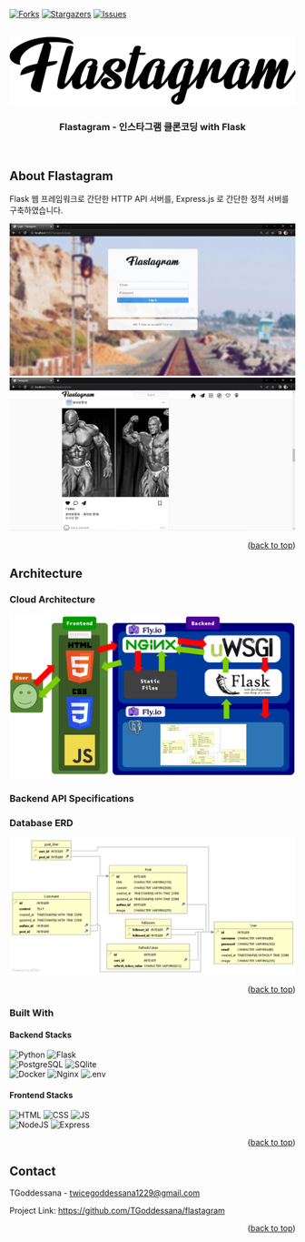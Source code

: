 <a name="readme-top"></a>

[![Forks][forks-shield]][forks-url]
[![Stargazers][stars-shield]][stars-url]
[![Issues][issues-shield]][issues-url]



<!-- PROJECT LOGO -->
<br />
<div align="center">
  <a href="https://gdsanadev.com">
    <img src="doc_images/logo.png" alt="Logo" height="120">
  </a>

  <h3 align="center">Flastagram - 인스타그램 클론코딩 with Flask</h3>

  <p align="center">
    <br />
  </p>
</div>

<!-- ABOUT THE PROJECT -->
## About Flastagram

Flask 웹 프레임워크로 간단한 HTTP API 서버를, Express.js 로 간단한 정적 서버를 구축하였습니다.

<img src="doc_images/ex1.png" alt="preview">

<img src="doc_images/ex2.png" alt="preview">


<p align="right">(<a href="#readme-top">back to top</a>)</p>


## Architecture

### Cloud Architecture
<img src="doc_images/cloud_architecture.png" alt="preview">

### Backend API Specifications

<!-- <img src="doc_images/ex2.png" alt="preview"> -->

### Database ERD
<img src="doc_images/erd.png" alt="preview">


<p align="right">(<a href="#readme-top">back to top</a>)</p>


### Built With

#### Backend Stacks
![Python][Python-logo] ![Flask][Flask-logo]  
![PostgreSQL][PostgreSQL-logo] ![SQlite][SQlite-logo]  
![Docker][Docker-logo] ![Nginx][Nginx-logo] ![.env][.env-logo]  
  


#### Frontend Stacks
![HTML][HTML-logo] 
![CSS][CSS-logo]
![JS][JS-logo]  
![NodeJS][Nodejs-logo]
![Express][Express-logo]


<p align="right">(<a href="#readme-top">back to top</a>)</p>



<!-- CONTACT -->
## Contact

TGoddessana - twicegoddessana1229@gmail.com

Project Link: https://github.com/TGoddessana/flastagram

<p align="right">(<a href="#readme-top">back to top</a>)</p>



<!-- MARKDOWN LINKS & IMAGES -->
[Python-logo]: https://img.shields.io/badge/Python-3776AB?style=for-the-badge&logo=Python&logoColor=white
[Flask-logo]: https://img.shields.io/badge/Flask-000000?style=for-the-badge&logo=Flask&logoColor=white
[PostgreSQL-logo]: https://img.shields.io/badge/PostgreSQL-4169E1?style=for-the-badge&logo=PostgreSQL&logoColor=white
[Docker-logo]: https://img.shields.io/badge/Docker-2496ED?style=for-the-badge&logo=Docker&logoColor=white
[.env-logo]: https://img.shields.io/badge/.env-ECD53F?style=for-the-badge&logo=.envr&logoColor=white
[Nginx-logo]: https://img.shields.io/badge/nginx-009639?style=for-the-badge&logo=nginx&logoColor=white
[SQLite-logo]: https://img.shields.io/badge/sqlite-003B57?style=for-the-badge&logo=sqlite&logoColor=white

[HTML-logo]: https://img.shields.io/badge/html5-E34F26?style=for-the-badge&logo=html5&logoColor=white
[JS-logo]: https://img.shields.io/badge/Javascript-F7DF1E?style=for-the-badge&logo=javascript&logoColor=white
[CSS-logo]: https://img.shields.io/badge/css3-1572B6?style=for-the-badge&logo=css3&logoColor=white
[NodeJS-logo]: https://img.shields.io/badge/node.js-339933?style=for-the-badge&logo=node&logoColor=white
[Express-logo]: https://img.shields.io/badge/express.js-000000?style=for-the-badge&logo=express&logoColor=white





[forks-shield]: https://img.shields.io/github/forks/tgoddessana/flastagram?style=for-the-badge
[forks-url]: https://github.com/tgoddessana/flastagram/network/members
[stars-shield]: https://img.shields.io/github/stars/tgoddessana/flastagram.svg?style=for-the-badge
[stars-url]: https://github.com/tgoddessana/flastagram/stargazers
[issues-shield]: https://img.shields.io/github/issues/tgoddessana/flastagram.svg?style=for-the-badge
[issues-url]: https://github.com/tgoddessana/flastagram/issues


